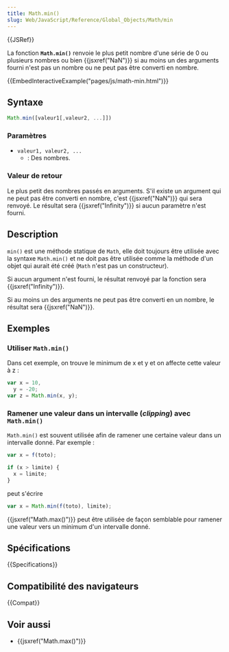 ```yaml
---
title: Math.min()
slug: Web/JavaScript/Reference/Global_Objects/Math/min
---
```


{{JSRef}}

La fonction **`Math.min()`** renvoie le plus petit nombre d'une série de 0 ou plusieurs nombres ou bien {{jsxref("NaN")}} si au moins un des arguments fourni n'est pas un nombre ou ne peut pas être converti en nombre.

{{EmbedInteractiveExample("pages/js/math-min.html")}}

## Syntaxe

```js
Math.min([valeur1[,valeur2, ...]])
```

### Paramètres

- `valeur1, valeur2, ...`
  - : Des nombres.

### Valeur de retour

Le plus petit des nombres passés en arguments. S'il existe un argument qui ne peut pas être converti en nombre, c'est {{jsxref("NaN")}} qui sera renvoyé. Le résultat sera {{jsxref("Infinity")}} si aucun paramètre n'est fourni.

## Description

`min()` est une méthode statique de `Math`, elle doit toujours être utilisée avec la syntaxe `Math.min()` et ne doit pas être utilisée comme la méthode d'un objet qui aurait été créé (`Math` n'est pas un constructeur).

Si aucun argument n'est fourni, le résultat renvoyé par la fonction sera {{jsxref("Infinity")}}.

Si au moins un des arguments ne peut pas être converti en un nombre, le résultat sera {{jsxref("NaN")}}.

## Exemples

### Utiliser `Math.min()`

Dans cet exemple, on trouve le minimum de x et y et on affecte cette valeur à z :

```js
var x = 10,
  y = -20;
var z = Math.min(x, y);
```

### Ramener une valeur dans un intervalle (_clipping_) avec `Math.min()`

`Math.min()` est souvent utilisée afin de ramener une certaine valeur dans un intervalle donné. Par exemple :

```js
var x = f(toto);

if (x > limite) {
  x = limite;
}
```

peut s'écrire

```js
var x = Math.min(f(toto), limite);
```

{{jsxref("Math.max()")}} peut être utilisée de façon semblable pour ramener une valeur vers un minimum d'un intervalle donné.

## Spécifications

{{Specifications}}

## Compatibilité des navigateurs

{{Compat}}

## Voir aussi

- {{jsxref("Math.max()")}}
